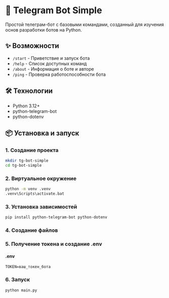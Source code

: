 # 🤖 Telegram Bot Simple

Простой телеграм-бот с базовыми командами, созданный для изучения основ разработки ботов на Python.

## ✨ Возможности

- `/start` - Приветствие и запуск бота
- `/help` - Список доступных команд
- `/about` - Информация о боте и авторе
- `/ping` - Проверка работоспособности бота

## 🛠 Технологии

- Python 3.12+
- python-telegram-bot
- python-dotenv

## 📦 Установка и запуск

### 1. Создание проекта
```bash 
mkdir tg-bot-simple
cd tg-bot-simple
```
### 2. Виртуальное окружение
```bash
python -m venv .venv
.venv\Scripts\activate.bat
```
### 3. Установка зависимостей
```bash
pip install python-telegram-bot python-dotenv
```
### 4. Создание файлов
### 5. Получение токена и создание .env
#### .env 
```pycon
TOKEN=ваш_токен_бота
```
### 6. Запуск 
```bash
python main.py
```